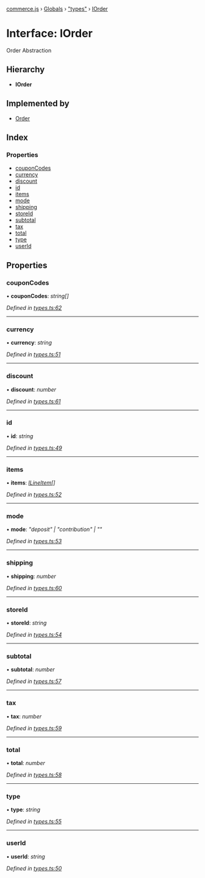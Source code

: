[commerce.js](../README.md) › [Globals](../globals.md) › ["types"](../modules/_types_.md) › [IOrder](_types_.iorder.md)

# Interface: IOrder

Order Abstraction

## Hierarchy

* **IOrder**

## Implemented by

* [Order](../classes/_order_.order.md)

## Index

### Properties

* [couponCodes](_types_.iorder.md#couponcodes)
* [currency](_types_.iorder.md#currency)
* [discount](_types_.iorder.md#discount)
* [id](_types_.iorder.md#id)
* [items](_types_.iorder.md#items)
* [mode](_types_.iorder.md#mode)
* [shipping](_types_.iorder.md#shipping)
* [storeId](_types_.iorder.md#storeid)
* [subtotal](_types_.iorder.md#subtotal)
* [tax](_types_.iorder.md#tax)
* [total](_types_.iorder.md#total)
* [type](_types_.iorder.md#type)
* [userId](_types_.iorder.md#userid)

## Properties

###  couponCodes

• **couponCodes**: *string[]*

*Defined in [types.ts:62](https://github.com/shopjs/commerce.js/blob/fc65891/src/types.ts#L62)*

___

###  currency

• **currency**: *string*

*Defined in [types.ts:51](https://github.com/shopjs/commerce.js/blob/fc65891/src/types.ts#L51)*

___

###  discount

• **discount**: *number*

*Defined in [types.ts:61](https://github.com/shopjs/commerce.js/blob/fc65891/src/types.ts#L61)*

___

###  id

• **id**: *string*

*Defined in [types.ts:49](https://github.com/shopjs/commerce.js/blob/fc65891/src/types.ts#L49)*

___

###  items

• **items**: *[ILineItem](_types_.ilineitem.md)[]*

*Defined in [types.ts:52](https://github.com/shopjs/commerce.js/blob/fc65891/src/types.ts#L52)*

___

###  mode

• **mode**: *"deposit" | "contribution" | ""*

*Defined in [types.ts:53](https://github.com/shopjs/commerce.js/blob/fc65891/src/types.ts#L53)*

___

###  shipping

• **shipping**: *number*

*Defined in [types.ts:60](https://github.com/shopjs/commerce.js/blob/fc65891/src/types.ts#L60)*

___

###  storeId

• **storeId**: *string*

*Defined in [types.ts:54](https://github.com/shopjs/commerce.js/blob/fc65891/src/types.ts#L54)*

___

###  subtotal

• **subtotal**: *number*

*Defined in [types.ts:57](https://github.com/shopjs/commerce.js/blob/fc65891/src/types.ts#L57)*

___

###  tax

• **tax**: *number*

*Defined in [types.ts:59](https://github.com/shopjs/commerce.js/blob/fc65891/src/types.ts#L59)*

___

###  total

• **total**: *number*

*Defined in [types.ts:58](https://github.com/shopjs/commerce.js/blob/fc65891/src/types.ts#L58)*

___

###  type

• **type**: *string*

*Defined in [types.ts:55](https://github.com/shopjs/commerce.js/blob/fc65891/src/types.ts#L55)*

___

###  userId

• **userId**: *string*

*Defined in [types.ts:50](https://github.com/shopjs/commerce.js/blob/fc65891/src/types.ts#L50)*
